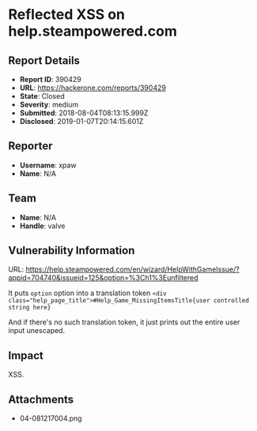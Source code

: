 # Reflected XSS on help.steampowered.com

## Report Details
- **Report ID**: 390429
- **URL**: https://hackerone.com/reports/390429
- **State**: Closed
- **Severity**: medium
- **Submitted**: 2018-08-04T08:13:15.999Z
- **Disclosed**: 2019-01-07T20:14:15.601Z

## Reporter
- **Username**: xpaw
- **Name**: N/A

## Team
- **Name**: N/A
- **Handle**: valve

## Vulnerability Information
URL: https://help.steampowered.com/en/wizard/HelpWithGameIssue/?appid=704740&issueid=125&option=%3Ch1%3Eunfiltered

It puts `option` option into a translation token `<div class="help_page_title">#Help_Game_MissingItemsTitle{user controlled string here}`

And if there's no such translation token, it just prints out the entire user input unescaped.

## Impact

XSS.

## Attachments
- 04-081217004.png
